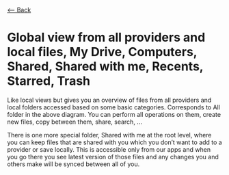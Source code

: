 [⟵ Back](../features.md#features)

# Global view from all providers and local files, My Drive, Computers, Shared, Shared with me, Recents, Starred, Trash

Like local views but gives you an overview of files from all providers and local folders accessed based on some basic categories. Corresponds to All folder in the above diagram. You can perform all operations on them, create new files, copy between them, share, search, ...

There is one more special folder, Shared with me at the root level, where you can keep files that are shared with you which you don’t want to add to a provider or save locally. This is accessible only from our apps and when you go there you see latest version of those files and any changes you and others make will be synced between all of you.
